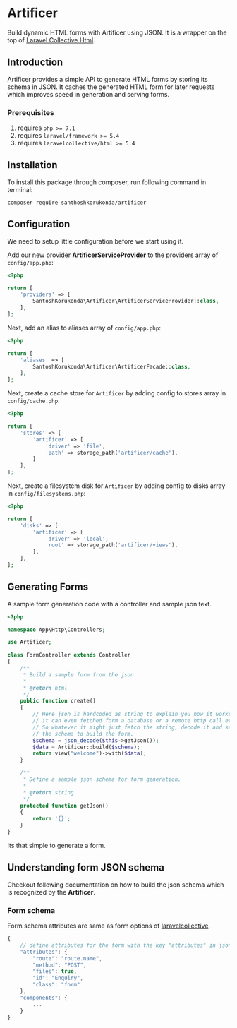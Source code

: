 # Artificer
Build dynamic HTML forms with Artificer using JSON. It is a wrapper on the top of [Laravel Collective Html](https://laravelcollective.com/docs/5.3/html).

## Introduction
Artificer provides a simple API to generate HTML forms by storing its schema in JSON. It caches the generated HTML form for later requests which improves speed in generation and serving forms.

### Prerequisites
1. requires ``php >= 7.1``
2. requires ``laravel/framework >= 5.4``
3. requires ``laravelcollective/html >= 5.4``

## Installation
To install this package through composer, run following command in terminal:

``composer require santhoshkorukonda/artificer``

## Configuration
We need to setup little configuration before we start using it.

Add our new provider **ArtificerServiceProvider** to the providers array of ``config/app.php``:

```php
<?php

return [
    'providers' => [
        SantoshKorukonda\Artificer\ArtificerServiceProvider::class,
    ],
];
```

Next, add an alias to aliases array of ``config/app.php``:

```php
<?php

return [
    'aliases' => [
        SantoshKorukonda\Artificer\ArtificerFacade::class,
    ],
];
```

Next, create a cache store for ``Artificer`` by adding config to stores array in ``config/cache.php``:

```php
<?php

return [
    'stores' => [
        'artificer' => [
            'driver' => 'file',
            'path' => storage_path('artificer/cache'),
        ]
    ],
];
```

Next, create a filesystem disk for ``Artificer`` by adding config to disks array in ``config/filesystems.php``:

```php
<?php

return [
    'disks' => [
        'artificer' => [
            'driver' => 'local',
            'root' => storage_path('artificer/views'),
        ],
    ],
];
```

## Generating Forms
A sample form generation code with a controller and sample json text.

```php
<?php

namespace App\Http\Controllers;

use Artificer;

class FormController extends Controller
{
    /**
     * Build a sample form from the json.
     *
     * @return html
     */
    public function create()
    {
        // Here json is hardcoded as string to explain you how it works,
        // it can even fetched form a database or a remote http call etc.
        // So whatever it might just fetch the string, decode it and send
        // the schema to build the form.
        $schema = json_decode($this->getJson());
        $data = Artificer::build($schema);
        return view("welcome")->with($data);
    }

    /**
     * Define a sample json schema for form generation.
     *
     * @return string
     */
    protected function getJson()
    {
        return '{}';
    }
}

```
Its that simple to generate a form.

## Understanding form JSON schema
Checkout following documentation on how to build the json schema which is recognized by the **Artificer**.

### Form schema
Form schema attributes are same as form options of [laravelcollective](https://laravelcollective.com/docs/5.3/html#opening-a-form).
```js
{
    // define attributes for the form with the key "attributes" in json schema.
    "attributes": {
        "route": "route.name",
        "method": "POST",
        "files": true,
        "id": "Enquiry",
        "class": "form"
    },
    "components": {
        ...
    }
}
```


